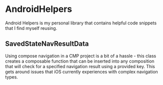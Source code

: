 # AndroidHelpers
Android Helpers is my personal library that contains helpful code snippets that I find myself reusing.

## SavedStateNavResultData
Using compose navigation in a CMP project is a bit of a hassle - this class creates a composable
function that can be inserted into any composition that will check for a specified navigation result
using a provided key. This gets around issues that iOS currently experiences with complex navigation
types.
